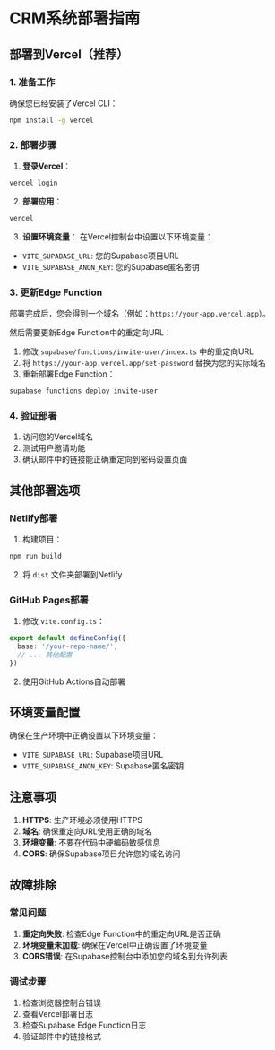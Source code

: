 # CRM系统部署指南

## 部署到Vercel（推荐）

### 1. 准备工作

确保您已经安装了Vercel CLI：
```bash
npm install -g vercel
```

### 2. 部署步骤

1. **登录Vercel**：
```bash
vercel login
```

2. **部署应用**：
```bash
vercel
```

3. **设置环境变量**：
在Vercel控制台中设置以下环境变量：
- `VITE_SUPABASE_URL`: 您的Supabase项目URL
- `VITE_SUPABASE_ANON_KEY`: 您的Supabase匿名密钥

### 3. 更新Edge Function

部署完成后，您会得到一个域名（例如：`https://your-app.vercel.app`）。

然后需要更新Edge Function中的重定向URL：

1. 修改 `supabase/functions/invite-user/index.ts` 中的重定向URL
2. 将 `https://your-app.vercel.app/set-password` 替换为您的实际域名
3. 重新部署Edge Function：
```bash
supabase functions deploy invite-user
```

### 4. 验证部署

1. 访问您的Vercel域名
2. 测试用户邀请功能
3. 确认邮件中的链接能正确重定向到密码设置页面

## 其他部署选项

### Netlify部署

1. 构建项目：
```bash
npm run build
```

2. 将 `dist` 文件夹部署到Netlify

### GitHub Pages部署

1. 修改 `vite.config.ts`：
```typescript
export default defineConfig({
  base: '/your-repo-name/',
  // ... 其他配置
})
```

2. 使用GitHub Actions自动部署

## 环境变量配置

确保在生产环境中正确设置以下环境变量：

- `VITE_SUPABASE_URL`: Supabase项目URL
- `VITE_SUPABASE_ANON_KEY`: Supabase匿名密钥

## 注意事项

1. **HTTPS**: 生产环境必须使用HTTPS
2. **域名**: 确保重定向URL使用正确的域名
3. **环境变量**: 不要在代码中硬编码敏感信息
4. **CORS**: 确保Supabase项目允许您的域名访问

## 故障排除

### 常见问题

1. **重定向失败**: 检查Edge Function中的重定向URL是否正确
2. **环境变量未加载**: 确保在Vercel中正确设置了环境变量
3. **CORS错误**: 在Supabase控制台中添加您的域名到允许列表

### 调试步骤

1. 检查浏览器控制台错误
2. 查看Vercel部署日志
3. 检查Supabase Edge Function日志
4. 验证邮件中的链接格式 